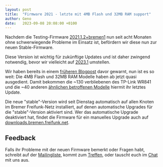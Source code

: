 ```yaml
---
layout: post
title:  "Firmware 2021 - letzte mit 4MB Flash und 32MB RAM support"
author: Geno
date:   2023-09-08 20:08:00 +0100
---
```


Nachdem die Testing-Firmware [2021.1.2+bremen1](https://wiki.bremen.freifunk.net/Firmware/Changelog.md#2021-1-2-bremen1) nun seit acht Monaten ohne schwerwiegende Probleme im Einsatz ist,
 befördern wir diese nun zur neuen Stable-Firmware.

Diese Version ist wichtig für zukünftige Updates und ist daher zwingend notwendig, bevor wir vielleicht auf [2023.1](https://wiki.bremen.freifunk.net/Firmware/Changelog.md#2023-1) umstellen.

Wir haben bereits in einem [früheren Blogpost](/blog/2020/07/21/zukunft-841.html) davor gewarnt,
 nun ist es so weit: 
Die 4MB Flash und 32MB RAM Modelle haben ab jetzt quasi ausgedient.
Damit bekommen die ~130 verbliebenen des TP-Link WR841 und die ~40 anderen [ähnlichen betroffenen Modelle](https://gluon.readthedocs.io/en/latest/releases/v2022.1.html#removed-devices) hiermit ihr letztes Update.

Die neue "stable"-Version wird seit Dienstag automatisch auf allen Knoten im Bremer Freifunk-Netz installiert,
 auf denen automatische Upgrades für die "stable"-Version aktiviert sind.
Wer das automatische Upgrade deaktiviert hat,
 findet die Firmware für ein manuelles Upgrade auch auf [downloads.bremen.freifunk.net](https://downloads.bremen.freifunk.net/firmware/all/2021.1.2+bremen1/).

## Feedback

Falls ihr Probleme mit der neuen Firmware bemerkt oder Fragen habt,
schreibt auf der [Mailingliste](https://lists.bremen.freifunk.net/mailman/listinfo/ff-bremen/),
kommt zum [Treffen](/kontakt.html#treffen),
oder tauscht euch im [Chat](https://webirc.hackint.org/#ircs://irc.hackint.org/#ffhb?nick=Gast_?) mit uns aus.